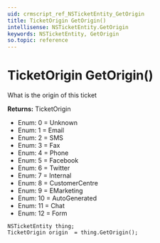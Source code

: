 ```yaml
---
uid: crmscript_ref_NSTicketEntity_GetOrigin
title: TicketOrigin GetOrigin()
intellisense: NSTicketEntity.GetOrigin
keywords: NSTicketEntity, GetOrigin
so.topic: reference
---
```


# TicketOrigin GetOrigin()

What is the origin of this ticket

**Returns:** TicketOrigin

* Enum: 0 = Unknown 
* Enum: 1 = Email 
* Enum: 2 = SMS 
* Enum: 3 = Fax 
* Enum: 4 = Phone 
* Enum: 5 = Facebook 
* Enum: 6 = Twitter 
* Enum: 7 = Internal 
* Enum: 8 = CustomerCentre 
* Enum: 9 = EMarketing 
* Enum: 10 = AutoGenerated 
* Enum: 11 = Chat 
* Enum: 12 = Form 

```crmscript
NSTicketEntity thing;
TicketOrigin origin  = thing.GetOrigin();
```

